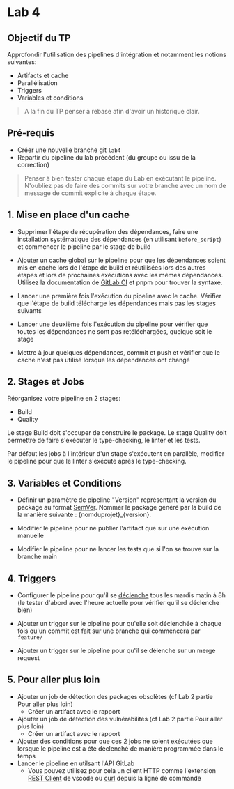 # Lab 4

## Objectif du TP

Approfondir l'utilisation des pipelines d'intégration et notamment les notions suivantes:
- Artifacts et cache
- Parallélisation
- Triggers
- Variables et conditions

> A la fin du TP penser à rebase afin d'avoir un historique clair.

## Pré-requis
- Créer une nouvelle branche git `lab4`
- Repartir du pipeline du lab précédent (du groupe ou issu de la correction)

> Penser à bien tester chaque étape du Lab en exécutant le pipeline. N'oubliez pas de faire des commits sur votre branche avec un nom de message de commit explicite à chaque étape.

## 1. Mise en place d'un cache

- Supprimer l'étape de récupération des dépendances, faire une installation systématique des dépendances (en utilisant `before_script`) et commencer le pipeline par le stage de build

- Ajouter un cache global sur le pipeline pour que les dépendances soient mis en cache lors de l'étape de build et réutilisées lors des autres étapes et lors de prochaines exécutions avec les mêmes dépendances. Utilisez la documentation de [GitLab CI](https://docs.gitlab.com/ee/ci/yaml/yaml_optimization.html#anchors) et pnpm pour trouver la syntaxe.

- Lancer une première fois l'exécution du pipeline avec le cache. Vérifier que l'étape de build télécharge les dépendances mais pas les stages suivants

- Lancer une deuxième fois l'exécution du pipeline pour vérifier que toutes les dépendances ne sont pas retéléchargées, quelque soit le stage

- Mettre à jour quelques dépendances, commit et push et vérifier que le cache n'est pas utilisé lorsque les dépendances ont changé

## 2. Stages et Jobs

Réorganisez votre pipeline en 2 stages:
- Build
- Quality

Le stage Build doit s'occuper de construire le package.
Le stage Quality doit permettre de faire s'exécuter le type-checking, le linter et les tests.

Par défaut les jobs à l'intérieur d'un stage s'exécutent en parallèle, modifier le pipeline pour que le linter s'exécute après le type-checking.

## 3. Variables et Conditions

- Définir un paramètre de pipeline "Version" représentant la version du package au format [SemVer](https://semver.org/). Nommer le package généré par la build de la manière suivante : {nomduprojet}_{version}.

- Modifier le pipeline pour ne publier l'artifact que sur une exécution manuelle

- Modifier le pipeline pour ne lancer les tests que si l'on se trouve sur la branche main

## 4. Triggers

- Configurer le pipeline pour qu'il se [déclenche](https://crontab.guru/) tous les mardis matin à 8h (le tester d'abord avec l'heure actuelle pour vérifier qu'il se déclenche bien)

- Ajouter un trigger sur le pipeline pour qu'elle soit déclenchée à chaque fois qu'un commit est fait sur une branche qui commencera par `feature/`

- Ajouter un trigger sur le pipeline pour qu'il se délenche sur un merge request


## 5. Pour aller plus loin

- Ajouter un job de détection des packages obsolètes (cf Lab 2 partie Pour aller plus loin)
    - Créer un artifact avec le rapport
- Ajouter un job de détection des vulnérabilités (cf Lab 2 partie Pour aller plus loin)
    - Créer un artifact avec le rapport
- Ajouter des conditions pour que ces 2 jobs ne soient exécutées que lorsque le pipeline est a été déclenché de manière programmée dans le temps
- Lancer le pipeline en utilsant l'API GitLab
    - Vous pouvez utilisez pour cela un client HTTP comme l'extension [REST Client](https://marketplace.visualstudio.com/items?itemName=humao.rest-client) de vscode ou [curl](https://curl.se/) depuis la ligne de commande
